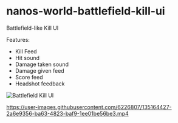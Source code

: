 # nanos-world-battlefield-kill-ui

Battlefield-like Kill UI

Features:
- Kill Feed
- Hit sound
- Damage taken sound
- Damage given feed
- Score feed
- Headshot feedback

![Battlefield Kill UI](https://i.imgur.com/kcMjbkh.jpg)

https://user-images.githubusercontent.com/6226807/135164427-2a6e9356-ba63-4823-baf9-1ee01be56be3.mp4
